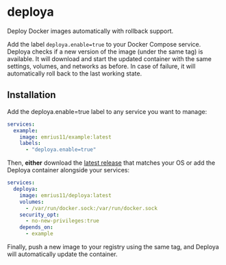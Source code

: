 deploya
=======

Deploy Docker images automatically with rollback support.

Add the label `deploya.enable=true` to your Docker Compose service.
Deploya checks if a new version of the image (under the same tag) is available.
It will download and start the updated container with the same settings, volumes, and networks as before.
In case of failure, it will automatically roll back to the last working state.

Installation
------------

Add the deploya.enable=true label to any service you want to manage:

```yaml
services:
  example:
    image: emrius11/example:latest
    labels:
      - "deploya.enable=true"
```

Then, **either** download the [latest release](https://github.com/HerrMuellerluedenscheid/deploya/releases) that matches your OS or
add the Deploya container alongside your services:

```yaml
services:
  deploya:
    image: emrius11/deploya:latest
    volumes:
      - /var/run/docker.sock:/var/run/docker.sock
    security_opt:
      - no-new-privileges:true
    depends_on:
      - example
```

Finally, push a new image to your registry using the same tag, and Deploya will automatically update the container.
